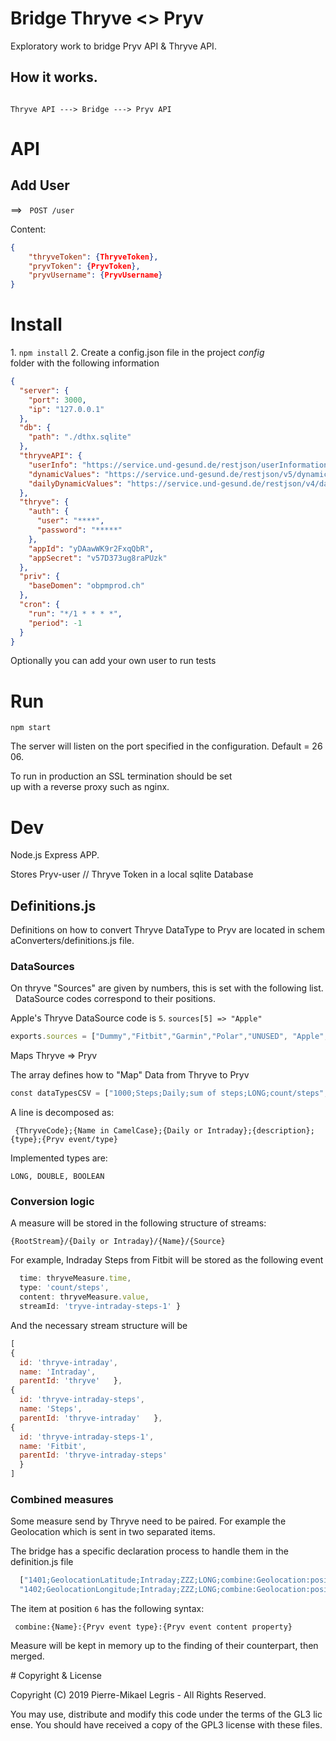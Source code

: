 # Bridge Thryve <> Pryv

Exploratory work to bridge Pryv API & Thryve API.

## How it works.

```

Thryve API ---> Bridge ---> Pryv API

```

# API

## Add User

==>   `POST /user`

Content: 

```json 
{
	"thryveToken": {ThryveToken},
    "pryvToken": {PryvToken},
    "pryvUsername": {PryvUsername}
}
```

# Install 

1. `npm install`
2. Create a config.json file in the project _config_ folder with the following information

```json 
{
  "server": {
    "port": 3000,
    "ip": "127.0.0.1"
  },
  "db": {
    "path": "./dthx.sqlite"
  },
  "thryveAPI": {
    "userInfo": "https://service.und-gesund.de/restjson/userInformation",
    "dynamicValues": "https://service.und-gesund.de/restjson/v5/dynamicEpochValues",
    "dailyDynamicValues": "https://service.und-gesund.de/restjson/v4/dailyDynamicValues"
  },
  "thryve": {
    "auth": {
      "user": "****",
      "password": "*****"
    },
    "appId": "yDAawWK9r2FxqQbR",
    "appSecret": "v57D373ug8raPUzk"
  },
  "priv": {
    "baseDomen": "obpmprod.ch"
  },
  "cron": {
    "run": "*/1 * * * *",
    "period": -1
  }
}
```

Optionally you can add your own user to run tests

# Run

`npm start`

The server will listen on the port specified in the configuration. Default = 2606.  

To run in production an SSL termination should be set up with a reverse proxy such as nginx.

# Dev

Node.js Express APP. 

Stores Pryv-user // Thryve Token in a local sqlite Database

## Definitions.js 

Definitions on how to convert Thryve DataType to Pryv are located in schemaConverters/definitions.js file.

### DataSources

On thryve "Sources" are given by numbers, this is set with the following list. 
DataSource codes correspond to their positions. 

Apple's Thryve DataSource code is `5`. `sources[5] => "Apple"`

```javascript 
exports.sources = ["Dummy","Fitbit","Garmin","Polar","UNUSED", "Apple", ..];
```

Maps Thryve => Pryv

The array defines how to "Map" Data from Thryve to Pryv

```javascript 
const dataTypesCSV = ["1000;Steps;Daily;sum of steps;LONG;count/steps",   "1000;Steps;Intraday;sum of steps (in this minute);LONG;count/steps",   "1001;CoveredDistance;Daily;covered distance in meters;LONG;length/m",

```

A line is decomposed as:

```
 {ThryveCode};{Name in CamelCase};{Daily or Intraday};{description};{type};{Pryv event/type} 
```

Implemented types are: 

```
LONG, DOUBLE, BOOLEAN 
```

### Conversion logic

A measure will be stored in the following structure of streams:

```
{RootStream}/{Daily or Intraday}/{Name}/{Source} 
```

For example, Indraday Steps from Fitbit will be stored as the following event

```javascript { 
  time: thryveMeasure.time,   
  type: 'count/steps',   
  content: thryveMeasure.value,   
  streamId: 'tryve-intraday-steps-1' }
```

And the necessary stream structure will be

```javascript 
[
{
  id: 'thryve-intraday',
  name: 'Intraday',     
  parentId: 'thryve'   },
{
  id: 'thryve-intraday-steps',
  name: 'Steps',     
  parentId: 'thryve-intraday'   },
{
  id: 'thryve-intraday-steps-1',
  name: 'Fitbit',     
  parentId: 'thryve-intraday-steps'   
  } 
]
```

### Combined measures

Some measure send by Thryve need to be paired. For example the Geolocation which is sent in two separated items.

The bridge has a specific declaration process to handle them in the definition.js file

```javascript
  ["1401;GeolocationLatitude;Intraday;ZZZ;LONG;combine:Geolocation:position/wgs84:latitude",
  "1402;GeolocationLongitude;Intraday;ZZZ;LONG;combine:Geolocation:position/wgs84:longitude"]
```

The item at position `6` has the following syntax:

```
 combine:{Name}:{Pryv event type}:{Pryv event content property}
```

Measure will be kept in memory up to the finding of their counterpart, then merged.

# Copyright & License

Copyright (C) 2019 Pierre-Mikael Legris - All Rights Reserved.  

You may use, distribute and modify this code under the terms of the GL3 license.
You should have received a copy of the GPL3 license with these files.

